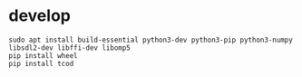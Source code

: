 # develop

    sudo apt install build-essential python3-dev python3-pip python3-numpy libsdl2-dev libffi-dev libomp5
    pip install wheel
    pip install tcod

